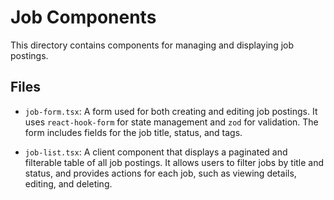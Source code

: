 # Job Components

This directory contains components for managing and displaying job postings.

## Files

-   `job-form.tsx`: A form used for both creating and editing job postings. It uses `react-hook-form` for state management and `zod` for validation. The form includes fields for the job title, status, and tags.

-   `job-list.tsx`: A client component that displays a paginated and filterable table of all job postings. It allows users to filter jobs by title and status, and provides actions for each job, such as viewing details, editing, and deleting.
